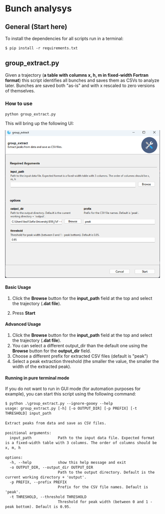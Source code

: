 # Bunch analysys

## General (Start here)

To install the dependencies for all scripts run in a terminal:

```shell
$ pip install -r requirements.txt
```

## group_extract.py

Given a trajectory (**a table with columns x, h, m in fixed-width Fortran format**)
this script identifies all bunches and saves them as CSVs to analyze later.
Bunches are saved both "as-is" and with x rescaled to zero versions 
of themselves.

### How to use

```shell
python group_extract.py
```

This will bring up the following UI:


![Group extract GUI](static/group_extract.png)


#### Basic Usage

1. Click the **Browse** button for the **input_path** field at the top and select the trajectory (**.dat file**).

2. Press **Start**

#### Advanced Usage

1. Click the **Browse** button for the **input_path** field at the top and select the trajectory (**.dat file**).
2. You can select a different output_dir than the default one using the **Browse** button for the **output_dir** field.
3. Choose a different prefix for extracted CSV files (default is "peak")
4. Select a peak extraction threshold (the smaller the value, the smaller the width of the extracted peak).


#### Running in pure terminal mode

If you do not want to run in GUI mode (for automation purposes for example), you can start this script
using the following command:

```shell
$ python .\group_extract.py --ignore-gooey --help
usage: group_extract.py [-h] [-o OUTPUT_DIR] [-p PREFIX] [-t THRESHOLD] input_path

Extract peaks from data and save as CSV files.

positional arguments:
  input_path            Path to the input data file. Expected format is a fixed-width table with 3 columns. The order of columns should be x, m, h

options:
  -h, --help            show this help message and exit
  -o OUTPUT_DIR, --output_dir OUTPUT_DIR
                        Path to the output directory. Default is the current working directory + 'output'.
  -p PREFIX, --prefix PREFIX
                        Prefix for the CSV file names. Default is 'peak'.
  -t THRESHOLD, --threshold THRESHOLD
                        Threshold for peak width (between 0 and 1 - peak bottom). Default is 0.95.
```
